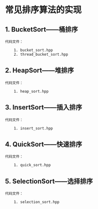 # 常见排序算法的实现

## 1. BucketSort——桶排序
  
	代码文件：  

		1. bucket_sort.hpp
		2. thread_bucket_sort.hpp

## 2. HeapSort——堆排序

	代码文件：  

		1. heap_sort.hpp

## 3. InsertSort——插入排序
  
	代码文件：  

		1. insert_sort.hpp

## 4. QuickSort——快速排序
  
	代码文件：  

		1. quick_sort.hpp

## 5. SelectionSort——选择排序
  
	代码文件：  

		1. selection_sort.hpp
